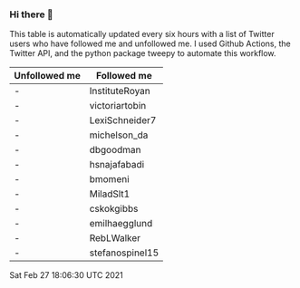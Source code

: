 ### Hi there 👋

This table is automatically updated every six hours with a list of Twitter users who have followed me and unfollowed me. I used Github Actions, the Twitter API, and the python package tweepy to automate this workflow.

| Unfollowed me |  Followed me |
| --- | --- |
|-|InstituteRoyan|
|-|victoriartobin|
|-|LexiSchneider7|
|-|michelson_da|
|-|dbgoodman|
|-|hsnajafabadi|
|-|bmomeni|
|-|MiladSlt1|
|-|cskokgibbs|
|-|emilhaegglund|
|-|RebLWalker|
|-|stefanospinel15|
Sat Feb 27 18:06:30 UTC 2021
